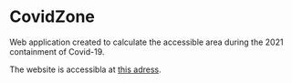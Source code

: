 # CovidZone

<p>Web application created to calculate the accessible area during the 2021 containment of Covid-19.</p>
<p>The website is accessibla at <a href="https://zone-covid.netlify.app/" target="_blank">this adress</a>.</p>
